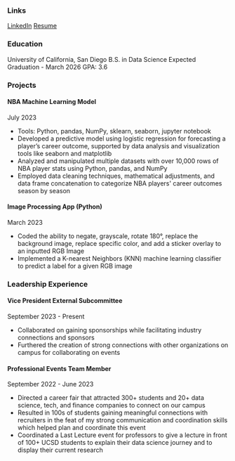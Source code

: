 ### Links
[LinkedIn](https://www.linkedin.com/in/daniel-birman/)
[Resume](https://docs.google.com/document/d/113q53QnoPq2EzEXJj2FVPxVrnrm9setfLbE5BVbI3Zo/edit?usp=sharing)

### Education
University of California, San Diego
B.S. in Data Science
Expected Graduation - March 2026
GPA: 3.6


### Projects
#### NBA Machine Learning Model
July 2023
- Tools: Python, pandas, NumPy, sklearn, seaborn, jupyter notebook
- Developed a predictive model using logistic regression for forecasting a player’s career outcome, supported by data analysis and visualization tools like seaborn and matplotlib
- Analyzed and manipulated multiple datasets with over 10,000 rows of NBA player stats using Python, pandas, and NumPy
- Employed data cleaning techniques, mathematical adjustments, and data frame concatenation to categorize NBA players' career outcomes season by season

#### Image Processing App (Python)
March 2023
- Coded the ability to negate, grayscale, rotate 180°, replace the background image, replace specific color, and add a sticker overlay to an inputted RGB Image
- Implemented a K-nearest Neighbors (KNN) machine learning classifier to predict a label for a given RGB image

### Leadership Experience
#### Vice President External Subcommittee
September 2023 - Present
- Collaborated on gaining sponsorships while facilitating industry connections and sponsors
- Furthered the creation of strong connections with other organizations on campus for collaborating on events

#### Professional Events Team Member
September 2022 - June 2023
- Directed a career fair that attracted 300+ students and 20+ data science, tech, and finance companies to connect on our campus
- Resulted in 100s of students gaining meaningful connections with recruiters in the feat of my strong communication and coordination skills which helped plan and coordinate this event
- Coordinated a Last Lecture event for professors to give a lecture in front of 100+ UCSD students to explain their data science journey and to display their current research
